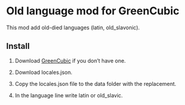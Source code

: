 # Old language mod for GreenCubic

This mod add old-died languages (latin, old_slavonic).

## Install

1. Download [GreenCubic](https://github.com/OlegKuch/GreenCubic) if you don’t have one.

2. Download locales.json.

3. Copy the locales.json file to the data folder with the replacement.

4. In the language line write latin or old_slavic.
